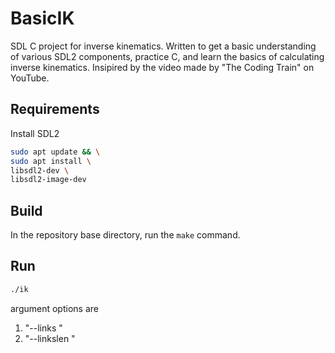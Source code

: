 # BasicIK
SDL C project for inverse kinematics.
Written to get a basic understanding of various SDL2 components, practice C, and learn the basics of calculating inverse kinematics.
Insipired by the video made by "The Coding Train" on YouTube.
## Requirements
Install SDL2  
```bash
sudo apt update && \
sudo apt install \
libsdl2-dev \
libsdl2-image-dev
```
## Build
In the repository base directory, run the `make` command.

## Run
```bash
./ik
```
argument options are
1. "--links <number of links>"
2. "--linkslen <pixel length of links>"
